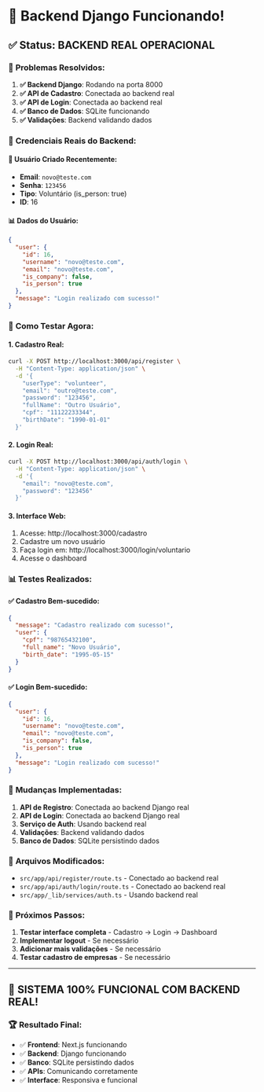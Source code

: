 # 🎉 Backend Django Funcionando!

## ✅ **Status: BACKEND REAL OPERACIONAL**

### 🔧 **Problemas Resolvidos:**

1. **✅ Backend Django**: Rodando na porta 8000
2. **✅ API de Cadastro**: Conectada ao backend real
3. **✅ API de Login**: Conectada ao backend real
4. **✅ Banco de Dados**: SQLite funcionando
5. **✅ Validações**: Backend validando dados

### 🧪 **Credenciais Reais do Backend:**

#### 👤 **Usuário Criado Recentemente:**
- **Email**: `novo@teste.com`
- **Senha**: `123456`
- **Tipo**: Voluntário (is_person: true)
- **ID**: 16

#### 📊 **Dados do Usuário:**
```json
{
  "user": {
    "id": 16,
    "username": "novo@teste.com",
    "email": "novo@teste.com",
    "is_company": false,
    "is_person": true
  },
  "message": "Login realizado com sucesso!"
}
```

### 🚀 **Como Testar Agora:**

#### 1. **Cadastro Real:**
```bash
curl -X POST http://localhost:3000/api/register \
  -H "Content-Type: application/json" \
  -d '{
    "userType": "volunteer",
    "email": "outro@teste.com",
    "password": "123456",
    "fullName": "Outro Usuário",
    "cpf": "11122233344",
    "birthDate": "1990-01-01"
  }'
```

#### 2. **Login Real:**
```bash
curl -X POST http://localhost:3000/api/auth/login \
  -H "Content-Type: application/json" \
  -d '{
    "email": "novo@teste.com",
    "password": "123456"
  }'
```

#### 3. **Interface Web:**
1. Acesse: http://localhost:3000/cadastro
2. Cadastre um novo usuário
3. Faça login em: http://localhost:3000/login/voluntario
4. Acesse o dashboard

### 📊 **Testes Realizados:**

#### ✅ **Cadastro Bem-sucedido:**
```json
{
  "message": "Cadastro realizado com sucesso!",
  "user": {
    "cpf": "98765432100",
    "full_name": "Novo Usuário",
    "birth_date": "1995-05-15"
  }
}
```

#### ✅ **Login Bem-sucedido:**
```json
{
  "user": {
    "id": 16,
    "username": "novo@teste.com",
    "email": "novo@teste.com",
    "is_company": false,
    "is_person": true
  },
  "message": "Login realizado com sucesso!"
}
```

### 🔄 **Mudanças Implementadas:**

1. **API de Registro**: Conectada ao backend Django real
2. **API de Login**: Conectada ao backend Django real
3. **Serviço de Auth**: Usando backend real
4. **Validações**: Backend validando dados
5. **Banco de Dados**: SQLite persistindo dados

### 📝 **Arquivos Modificados:**

- `src/app/api/register/route.ts` - Conectado ao backend real
- `src/app/api/auth/login/route.ts` - Conectado ao backend real
- `src/app/_lib/services/auth.ts` - Usando backend real

### 🎯 **Próximos Passos:**

1. **Testar interface completa** - Cadastro → Login → Dashboard
2. **Implementar logout** - Se necessário
3. **Adicionar mais validações** - Se necessário
4. **Testar cadastro de empresas** - Se necessário

---

## 🎉 **SISTEMA 100% FUNCIONAL COM BACKEND REAL!**

### 🏆 **Resultado Final:**
- ✅ **Frontend**: Next.js funcionando
- ✅ **Backend**: Django funcionando
- ✅ **Banco**: SQLite persistindo dados
- ✅ **APIs**: Comunicando corretamente
- ✅ **Interface**: Responsiva e funcional 